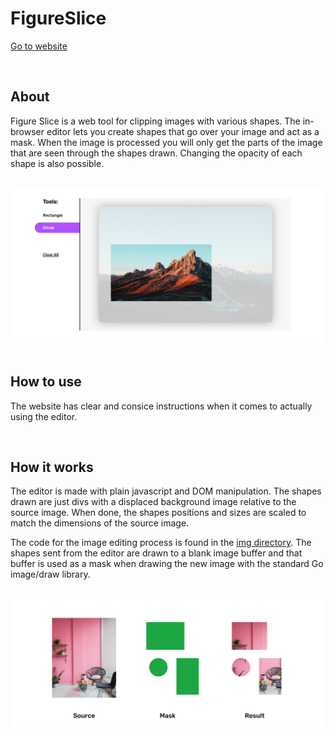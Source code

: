 # **FigureSlice**

[Go to website](https://figureslice.herokuapp.com)

<br>

## **About**

Figure Slice is a web tool for clipping images with various shapes. The in-browser editor lets you create shapes that go over your image and act as a mask. When the image is processed you will only get the parts of the image that are seen through the shapes drawn. Changing the opacity of each shape is also possible.

<br>

<img src="https://github.com/jesperkha/FigureSlice/blob/main/.github/editor.jpg?raw=true" alt="editor" width="500"/>

<br>
<br>

## **How to use**

The website has clear and consice instructions when it comes to actually using the editor.

<br>

## **How it works**

The editor is made with plain javascript and DOM manipulation. The shapes drawn are just divs with a displaced background image relative to the source image. When done, the shapes positions and sizes are scaled to match the dimensions of the source image.

The code for the image editing process is found in the [img directory](https://github.com/jesperkha/FigureSlice/tree/main/img). The shapes sent from the editor are drawn to a blank image buffer and that buffer is used as a mask when drawing the new image with the standard Go image/draw library.

<br>

<img src="https://github.com/jesperkha/FigureSlice/blob/main/.github/example.png?raw=true" alt="example" width="500"/>
